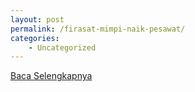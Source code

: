 ```yaml
---
layout: post
permalink: /firasat-mimpi-naik-pesawat/
categories:
    - Uncategorized
---
```


[Baca Selengkapnya](/09)